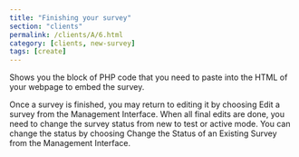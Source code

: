 ```yaml
---
title: "Finishing your survey"
section: "clients"
permalink: /clients/A/6.html
category: [clients, new-survey]
tags: [create]
---
```


Shows you the block of PHP code that you need to paste into the HTML of your webpage to embed the survey.

Once a survey is finished, you may return to editing it by choosing Edit a survey from the Management Interface. When all final edits are done, you need to change the survey status from new to test or active mode. You can change the status by choosing Change the Status of an Existing Survey from the Management Interface.
